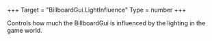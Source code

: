 +++
Target = "BillboardGui.LightInfluence"
Type = number
+++

Controls how much the BillboardGui is influenced by the lighting in the game world.